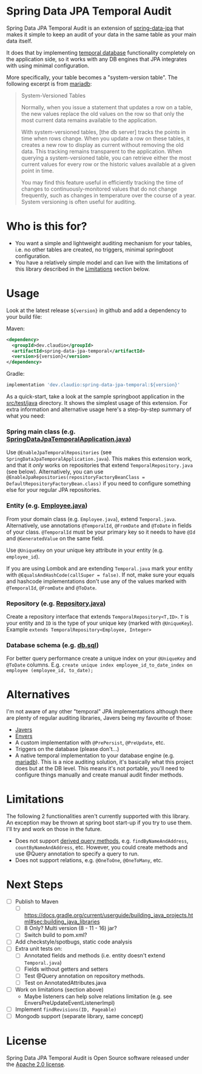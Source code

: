 # Spring Data JPA Temporal Audit

Spring Data JPA Temporal Audit is an extension of [spring-data-jpa](https://github.com/spring-projects/spring-data-jpa) that makes it simple to keep an audit of your data in the same table as your main data itself.

It does that by implementing [temporal database](https://en.wikipedia.org/wiki/Temporal_database) functionality completely on the application side, so it works with any DB engines that JPA integrates with using minimal configuration.

More specifically, your table becomes a "system-version table". The following excerpt is from [mariadb](https://mariadb.com/docs/appdev/temporal-tables/#application-time-period-tables):

> System-Versioned Tables
>
> Normally, when you issue a statement that updates a row on a table, the new values replace the old values on the row so that only the most current data remains available to the application.
>
> With system-versioned tables, [the db server] tracks the points in time when rows change. When you update a row on these tables, it creates a new row to display as current without removing the old data. This tracking remains transparent to the application.
> When querying a system-versioned table, you can retrieve either the most current values for every row or the historic values available at a given point in time.
>
> You may find this feature useful in efficiently tracking the time of changes to continuously-monitored values that do not change frequently, such as changes in temperature over the course of a year. System versioning is often useful for auditing.

# Who is this for?

- You want a simple and lightweight auditing mechanism for your tables, i.e. no other tables are created, no triggers, minimal springboot configuration.
- You have a relatively simple model and can live with the limitations of this library described in the [Limitations](#Limitations) section below.

# Usage

Look at the latest release `${version}` in github and add a dependency to your build file:

Maven:
```xml
<dependency>
  <groupId>dev.claudio</groupId>
  <artifactId>spring-data-jpa-temporal</artifactId>
  <version>${version}</version>
</dependency>
```

Gradle:
```groovy
implementation 'dev.claudio:spring-data-jpa-temporal:${version}'
```

As a quick-start, take a look at the sample springboot application in the [src/test/java](src/test/java) directory. It shows the simplest usage of this extension. For extra information and alternative usage here's a step-by-step summary of what you need:

### Spring main class (e.g. [SpringDataJpaTemporalApplication.java](src/test/java/dev/claudio/jpatemporal/SpringDataJpaTemporalApplication.java))

Use `@EnableJpaTemporalRepositories` (see `SpringDataJpaTemporalApplication.java`).
This makes this extension work, and that it _only_ works on repositories that extend `TemporalRepository.java` (see below).
Alternatively, you can use `@EnableJpaRepositories(repositoryFactoryBeanClass = DefaultRepositoryFactoryBean.class)` if you need to configure something else for your regular JPA repositories.

### Entity (e.g. [Employee.java](src/test/java/dev/claudio/jpatemporal/domain/Employee.java))

From your domain class (e.g. `Employee.java`), extend `Temporal.java`. Alternatively, use annotations `@TemporalId`, `@FromDate` and `@ToDate` in fields of your class.
   `@TemporalId` must be your primary key so it needs to have `@Id` and `@GeneratedValue` on the same field.

Use `@UniqueKey` on your unique key attribute in your entity (e.g. `employee_id`).

If you are using Lombok and are extending `Temporal.java` mark your entity with `@EqualsAndHashCode(callSuper = false)`.
   If not, make sure your equals and hashcode implementations don't use any of the values marked with `@TemporalId`, `@FromDate` and `@ToDate`.

### Repository (e.g. [Repository.java](src/test/java/dev/claudio/jpatemporal/repository/Repository.java))

Create a repository interface that extends `TemporalRepository<T,ID>`. `T` is your entity and `ID` is the type of your unique key (marked with `@UniqueKey`).
   Example `extends TemporalRepository<Employee, Integer>`

### Database schema (e.g. [db.sql](src/test/resources/db.sql))

For better query performance create a unique index on your `@UniqueKey` and `@ToDate` columns. E.g. `create unique index employee_id_to_date_index on employee (employee_id, to_date);`

# Alternatives

I'm not aware of any other "temporal" JPA implementations although there are plenty of regular auditing libraries, Javers being my favourite of those:

- [Javers](https://github.com/javers/javers)
- [Envers](https://github.com/spring-projects/spring-data-envers) 
- A custom implementation with `@PrePersist`, `@PreUpdate`, etc.
- Triggers on the database (please don't...)
- A native temporal implementation to your database engine (e.g. [mariadb](https://mariadb.com/docs/appdev/temporal-tables/#application-time-period-tables)).
  This is a nice auditing solution, it's basically what this project does but at the DB level.
  This means it's not portable, you'll need to configure things manually and create manual audit finder methods.

# Limitations

The following 2 functionalities aren't currently supported with this library. An exception may be thrown at spring boot start-up if you try to use them. I'll try and work on those in the future. 

- Does not support [derived query methods](https://www.baeldung.com/spring-data-derived-queries), e.g. `findByNameAndAddress`, `countByNameAndAddress`, etc. However, you could create methods and use @Query annotation to specify a query to run.
- Does not support relations, e.g. `@OneToOne`, `@OneToMany`, etc.

# Next Steps

- [ ] Publish to Maven
  - [ ] https://docs.gradle.org/current/userguide/building_java_projects.html#sec:building_java_libraries
  - [ ] 8 Only? Multi version (8 - 11 - 16) jar?
  - [ ] Switch build to pom.xml?
- [ ] Add checkstyle/spotbugs, static code analysis
- [ ] Extra unit tests on:
  - [ ] Annotated fields and methods (i.e. entity doesn't extend `Temporal.java`)
  - [ ] Fields without getters and setters
  - [ ] Test @Query annotation on repository methods.
  - [ ] Test on AnnotatedAttributes.java
- [ ] Work on limitations (section above)
  - Maybe listeners can help solve relations limitation (e.g. see EnversPreUpdateEventListenerImpl)
- [ ] Implement `findRevisions(ID, Pageable)`
- [ ] Mongodb support (separate library, same concept)

# License

Spring Data JPA Temporal Audit is Open Source software released under the [Apache 2.0 license](https://www.apache.org/licenses/LICENSE-2.0.html).
